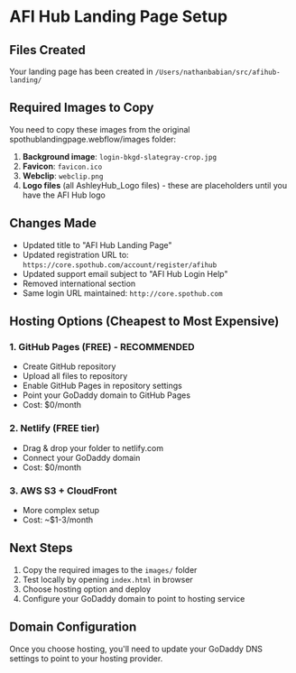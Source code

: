 # AFI Hub Landing Page Setup

## Files Created
Your landing page has been created in `/Users/nathanbabian/src/afihub-landing/`

## Required Images to Copy
You need to copy these images from the original spothublandingpage.webflow/images folder:

1. **Background image**: `login-bkgd-slategray-crop.jpg`
2. **Favicon**: `favicon.ico` 
3. **Webclip**: `webclip.png`
4. **Logo files** (all AshleyHub_Logo files) - these are placeholders until you have the AFI Hub logo

## Changes Made
- Updated title to "AFI Hub Landing Page"
- Updated registration URL to: `https://core.spothub.com/account/register/afihub`
- Updated support email subject to "AFI Hub Login Help"
- Removed international section
- Same login URL maintained: `http://core.spothub.com`

## Hosting Options (Cheapest to Most Expensive)

### 1. GitHub Pages (FREE) - RECOMMENDED
- Create GitHub repository
- Upload all files to repository
- Enable GitHub Pages in repository settings
- Point your GoDaddy domain to GitHub Pages
- Cost: $0/month

### 2. Netlify (FREE tier)
- Drag & drop your folder to netlify.com
- Connect your GoDaddy domain
- Cost: $0/month

### 3. AWS S3 + CloudFront
- More complex setup
- Cost: ~$1-3/month

## Next Steps
1. Copy the required images to the `images/` folder
2. Test locally by opening `index.html` in browser
3. Choose hosting option and deploy
4. Configure your GoDaddy domain to point to hosting service

## Domain Configuration
Once you choose hosting, you'll need to update your GoDaddy DNS settings to point to your hosting provider.
